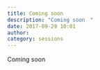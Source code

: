 ```yaml
---
title: Coming soon　
description: "Coming soon　"
date: 2017-09-29 10:01
author: 
category: sessions
---
```

Coming soon　